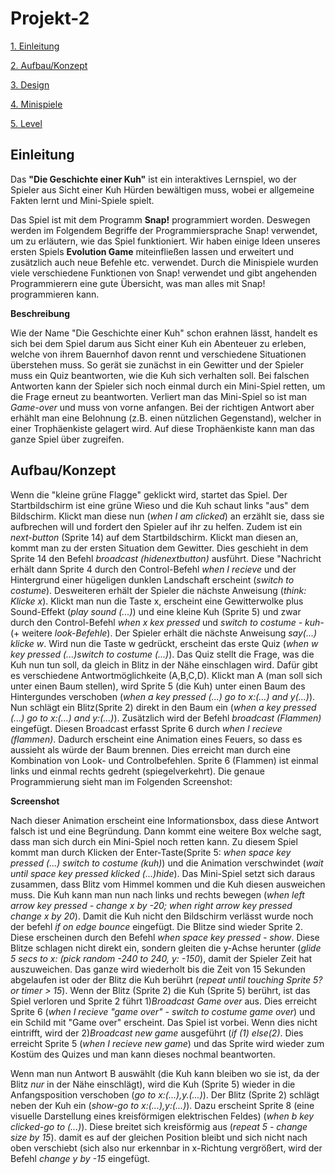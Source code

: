 # Projekt-2

[1. Einleitung](#1)

[2. Aufbau/Konzept](#2)

[3. Design](#3)

[4. Minispiele](#4)

[5. Level](#5)

## Einleitung<a name="1"></a>

Das **"Die Geschichte einer Kuh"** ist ein interaktives Lernspiel, wo der Spieler aus Sicht einer Kuh Hürden bewältigen muss, wobei er allgemeine Fakten lernt und Mini-Spiele spielt.

Das Spiel ist mit dem Programm **Snap!** programmiert worden. Deswegen werden im Folgendem Begriffe der Programmiersprache Snap! verwendet, um zu erläutern, wie das Spiel funktioniert. Wir haben einige Ideen unseres ersten Spiels **Evolution Game** miteinfließen lassen und erweitert und zusätzlich auch neue Befehle etc. verwendet. Durch die Minispiele wurden viele verschiedene Funktionen von Snap! verwendet und gibt angehenden Programmierern eine gute Übersicht, was man alles mit Snap! programmieren kann.

**Beschreibung**

Wie der Name "Die Geschichte einer Kuh" schon erahnen lässt, handelt es sich bei dem Spiel darum aus Sicht einer Kuh ein Abenteuer zu erleben, welche von ihrem Bauernhof davon rennt und verschiedene Situationen überstehen muss. So gerät sie zunächst in ein Gewitter und der Spieler muss ein Quiz beantworten, wie die Kuh sich verhalten soll. Bei falschen Antworten kann der Spieler sich noch einmal durch ein Mini-Spiel retten, um die Frage erneut zu beantworten. Verliert man das Mini-Spiel so ist man *Game-over* und muss von vorne anfangen. Bei der richtigen Antwort aber erhählt man eine Belohnung (z.B. einen nützlichen Gegenstand), welcher in einer Trophäenkiste gelagert wird. Auf diese Trophäenkiste kann man das ganze Spiel über zugreifen.

## Aufbau/Konzept<a name="2"></a>

Wenn die "kleine grüne Flagge" geklickt wird, startet das Spiel. Der Startbildschirm ist eine grüne Wieso und die Kuh schaut links "aus" dem Bildschirm.
Klickt man diese nun (*when I am clicked*) an erzählt sie, dass sie aufbrechen will und fordert den Spieler auf ihr zu helfen.
Zudem ist ein *next-button* (Sprite 14) auf dem Startbildschirm. Klickt man diesen an, kommt man zu der ersten Situation dem Gewitter. Dies geschieht in dem Sprite 14 den Befehl *broadcast (hidenextbutton)* ausführt. Diese "Nachricht erhält dann Sprite 4 durch den Control-Befehl *when I recieve* und der Hintergrund einer hügeligen dunklen Landschaft erscheint (*switch to costume*). Desweiteren erhält der Spieler die nächste Anweisung (*think: Klicke x*).
Klickt man nun die Taste x, erscheint eine Gewitterwolke plus Sound-Effekt (*play sound (...)*) und eine kleine Kuh (Sprite 5) und zwar durch den Control-Befehl *when x kex pressed* und *switch to costume - kuh-* (+ weitere *look-Befehle*). Der Spieler erhält die nächste Anweisung *say(...) klicke w*. Wird nun die Taste w gedrückt, erscheint das erste Quiz (*when w key pressed (...)switch to costume (...)*).
Das Quiz stellt die Frage, was die Kuh nun tun soll, da gleich in Blitz in der Nähe einschlagen wird. Dafür gibt es verschiedene Antwortmöglichkeite (A,B,C,D).
Klickt man A (man soll sich unter einen Baum stellen), wird Sprite 5 (die Kuh) unter einen Baum des Hintergundes verschoben (*when a key pressed (...) go to x:(...) and y(...)*).
Nun schlägt ein Blitz(Sprite 2) direkt in den Baum ein (*when a key pressed (...) go to x:(...) and y:(...)*). Zusätzlich wird der Befehl *broadcast (Flammen)* eingefügt. Diesen Broadcast erfasst Sprite 6 durch *when I recieve (flammen)*. Dadurch erscheint eine Animation eines Feuers, so dass es aussieht als würde der Baum brennen. Dies erreicht man durch eine Kombination von Look- und Controlbefehlen. Sprite 6 (Flammen) ist einmal links und einmal rechts gedreht (spiegelverkehrt). Die genaue Programmierung sieht man im Folgenden Screenshot:

**Screenshot**

Nach dieser Animation erscheint eine Informationsbox, dass diese Antwort falsch ist und eine Begründung. Dann kommt eine weitere Box welche sagt, dass man sich durch ein Mini-Spiel noch retten kann. Zu diesem Spiel kommt man durch Klicken der Enter-Taste(Sprite 5: *when space key pressed (...) switch to costume (kuh)*) und die Animation verschwindet (*wait until space key pressed klicked (...)hide*). Das Mini-Spiel setzt sich daraus zusammen, dass Blitz vom Himmel kommen und die Kuh diesen ausweichen muss. Die Kuh kann man nun nach links und rechts bewegen (*when left arrow key pressed - change x by -20; when right arrow key pressed change x by 20*). Damit die Kuh nicht den Bildschirm verlässt wurde noch der befehl *if on edge bounce* eingefügt. Die Blitze sind wieder Sprite 2. Diese erscheinen durch den Befehl *when space key pressed - show*. Diese Blitze schlagen nicht direkt ein, sondern gleiten die y-Achse herunter (*glide 5 secs to x: (pick random -240 to 240, y: -150*), damit der Spieler Zeit hat auszuweichen. Das ganze wird wiederholt bis die Zeit von 15 Sekunden abgelaufen ist oder der Blitz die Kuh berührt (*repeat until touching Sprite 5? or timer > 15*). Wenn der Blitz (Sprite 2) die Kuh (Sprite 5) berührt, ist das Spiel verloren und Sprite 2 führt 1)*Broadcast Game over* aus. Dies erreicht Sprite 6 (*when I recieve "game over" - switch to costume game over*) und ein Schild mit "Game over" erscheint. Das Spiel ist vorbei.
Wenn dies nicht eintrifft, wird der 2)*Broadcast new game* ausgeführt (*if (1) else(2)*. Dies erreicht Sprite 5 (*when I recieve new game*) und das Sprite wird wieder zum Kostüm des Quizes und man kann dieses nochmal beantworten.

Wenn man nun Antwort B auswählt (die Kuh kann bleiben wo sie ist, da der Blitz *nur* in der Nähe einschlägt), wird die Kuh (Sprite 5) wieder in die Anfangsposition verschoben (*go to x:(...),y.(...)*). Der Blitz (Sprite 2) schlägt neben der Kuh ein (*show-go to x:(...),y:(...)*). Dazu erscheint Sprite 8 (eine visuelle Darstellung eines kreisförmigen elektrischen Feldes) (*when b key clicked-go to (...)*). Diese breitet sich kreisförmig aus (*repeat 5 - change size by 15*). damit es auf der gleichen Position bleibt und sich nicht nach oben verschiebt (sich also nur erkennbar in x-Richtung vergrößert, wird der Befehl *change y by -15* eingefügt.

